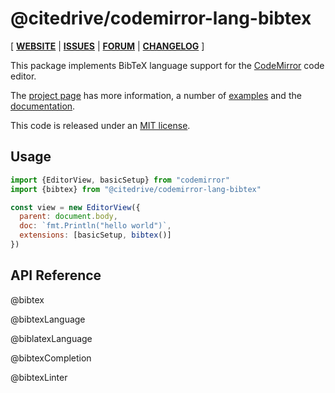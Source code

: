 <!-- NOTE: README.md is generated from src/README.md -->

# @citedrive/codemirror-lang-bibtex

[ [**WEBSITE**](https://codemirror.net/) | [**ISSUES**](https://github.com/citedrive/lang-bibtex/issues) | [**FORUM**](https://discuss.codemirror.net/c/next/) | [**CHANGELOG**](https://github.com/citedrive/lang-bibtex/blob/main/CHANGELOG.md) ]

This package implements BibTeX language support for the
[CodeMirror](https://codemirror.net/) code editor.

The [project page](https://codemirror.net/) has more information, a
number of [examples](https://codemirror.net/examples/) and the
[documentation](https://codemirror.net/docs/).

This code is released under an
[MIT license](https://github.com/citedrive/lang-bibtex/tree/main/LICENSE).

## Usage

```javascript
import {EditorView, basicSetup} from "codemirror"
import {bibtex} from "@citedrive/codemirror-lang-bibtex"

const view = new EditorView({
  parent: document.body,
  doc: `fmt.Println("hello world")`,
  extensions: [basicSetup, bibtex()]
})
```

## API Reference

@bibtex

@bibtexLanguage

@biblatexLanguage

@bibtexCompletion

@bibtexLinter
